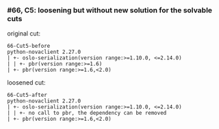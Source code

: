 ### #66, C5: loosening but without new solution for the solvable cuts
original cut:

```
66-Cut5-before
python-novaclient 2.27.0
| +- oslo-serialization(version range:>=1.10.0, <=2.14.0)
| | +- pbr(version range:>=1.6)
| +- pbr(version range:>=1.6,<2.0)
```




loosened cut:
```
66-Cut5-after
python-novaclient 2.27.0
| +- oslo-serialization(version range:>=1.10.0, <=2.14.0)
| | +- no call to pbr, the dependency can be removed
| +- pbr(version range:>=1.6,<2.0)
```


